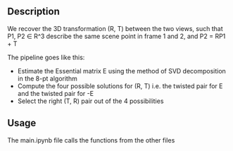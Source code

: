 ## Description
We recover the 3D transformation (R, T) between the two views, such that P1, P2 ∈ R^3 describe the same scene point in frame 1 and 2, and P2 = RP1 + T

The pipeline goes like this:
* Estimate the Essential matrix E using the method of SVD decomposition in the 8-pt algorithm 
* Compute the four possible solutions for (R, T) i.e. the twisted pair for E and the twisted pair for -E
* Select the right (T, R) pair out of the 4 possibilities

## Usage
The main.ipynb file calls the functions from the other files

